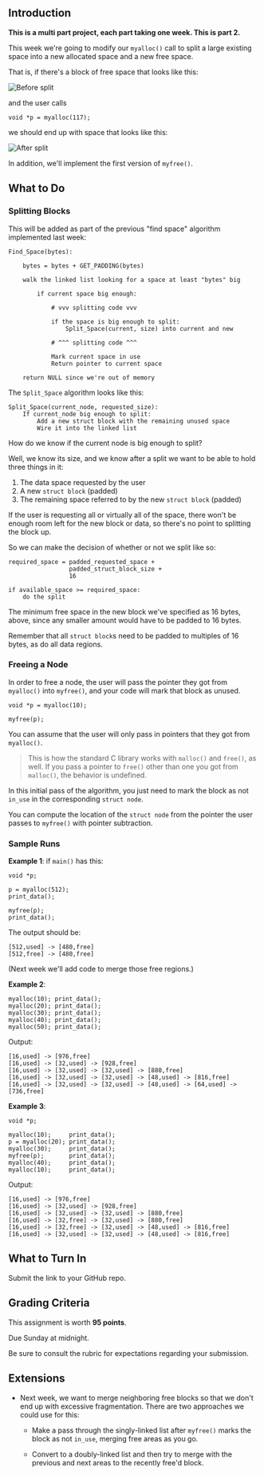 <!-- Project 6: Memory Allocation Part 2 -->

## Introduction

**This is a multi part project, each part taking one week. This is part
2.**

This week we're going to modify our `myalloc()` call to split a large
existing space into a new allocated space and a new free space.

That is, if there's a block of free space that looks like this:

![Before split]()

and the user calls

```
void *p = myalloc(117);
```

we should end up with space that looks like this:

![After split]()

In addition, we'll implement the first version of `myfree()`.

## What to Do

### Splitting Blocks

This will be added as part of the previous "find space" algorithm
implemented last week:

```
Find_Space(bytes):

    bytes = bytes + GET_PADDING(bytes)

    walk the linked list looking for a space at least "bytes" big

        if current space big enough:

            # vvv splitting code vvv

            if the space is big enough to split:
                Split_Space(current, size) into current and new

            # ^^^ splitting code ^^^

            Mark current space in use
            Return pointer to current space
        
    return NULL since we're out of memory
```

The `Split_Space` algorithm looks like this:

```
Split_Space(current_node, requested_size):
    If current_node big enough to split:
        Add a new struct block with the remaining unused space
        Wire it into the linked list
```

How do we know if the current node is big enough to split?

Well, we know its size, and we know after a split we want to be able to
hold three things in it:

1. The data space requested by the user
2. A new `struct block` (padded)
3. The remaining space referred to by the new `struct block` (padded)

If the user is requesting all or virtually all of the space, there won't
be enough room left for the new block or data, so there's no point to
splitting the block up.

So we can make the decision of whether or not we split like so:

```
required_space = padded_requested_space +
                 padded_struct_block_size +
                 16
                 
if available_space >= required_space:
    do the split
```

The minimum free space in the new block we've specified as 16 bytes,
above, since any smaller amount would have to be padded to 16 bytes.

Remember that all `struct block`s need to be padded to multiples of 16
bytes, as do all data regions.

### Freeing a Node

In order to free a node, the user will pass the pointer they got from
`myalloc()` into `myfree()`, and your code will mark that block as
unused.

```
void *p = myalloc(10);

myfree(p);
```

You can assume that the user will only pass in pointers that they got
from `myalloc()`.

> This is how the standard C library works with `malloc()` and `free()`,
> as well. If you pass a pointer to `free()` other than one you got from
> `malloc()`, the behavior is undefined.

In this initial pass of the algorithm, you just need to mark the block
as not `in_use` in the corresponding `struct node`.

You can compute the location of the `struct node` from the pointer the
user passes to `myfree()` with pointer subtraction.

### Sample Runs

**Example 1**: if `main()` has this:

```
void *p;

p = myalloc(512);
print_data();

myfree(p);
print_data();
```

The output should be:

```
[512,used] -> [480,free]
[512,free] -> [480,free]
```

(Next week we'll add code to merge those free regions.)

**Example 2**:

```
myalloc(10); print_data();
myalloc(20); print_data();
myalloc(30); print_data();
myalloc(40); print_data();
myalloc(50); print_data();
```

Output:

```
[16,used] -> [976,free]
[16,used] -> [32,used] -> [928,free]
[16,used] -> [32,used] -> [32,used] -> [880,free]
[16,used] -> [32,used] -> [32,used] -> [48,used] -> [816,free]
[16,used] -> [32,used] -> [32,used] -> [48,used] -> [64,used] -> [736,free]
```

**Example 3**:

```
void *p;

myalloc(10);     print_data();
p = myalloc(20); print_data();
myalloc(30);     print_data();
myfree(p);       print_data();
myalloc(40);     print_data();
myalloc(10);     print_data();
```

Output:

```
[16,used] -> [976,free]
[16,used] -> [32,used] -> [928,free]
[16,used] -> [32,used] -> [32,used] -> [880,free]
[16,used] -> [32,free] -> [32,used] -> [880,free]
[16,used] -> [32,free] -> [32,used] -> [48,used] -> [816,free]
[16,used] -> [32,used] -> [32,used] -> [48,used] -> [816,free]
```

## What to Turn In

Submit the link to your GitHub repo.

## Grading Criteria

This assignment is worth **95 points**.

Due Sunday at midnight.

Be sure to consult the rubric for expectations regarding your
submission.

## Extensions

* Next week, we want to merge neighboring free blocks so that we don't
  end up with excessive fragmentation. There are two approaches we could
  use for this:

  * Make a pass through the singly-linked list after `myfree()` marks
    the block as not `in_use`, merging free areas as you go.

  * Convert to a doubly-linked list and then try to merge with the
    previous and next areas to the recently free'd block.

<!-- Rubric

15
Split only splits if there's the proper amount of room

15
Split creates the new free node

10
Split's new node is hooked into the linked list properly

10
Split's new node has the right size

5
Split's new node is marked not in use

15
Free computes (or locates) the proper struct block location

5
Free marks the block as free

10
When allocating, the first block that fits is used

10
When allocating, if no blocks are available, `myalloc()` returns NULL

-->
